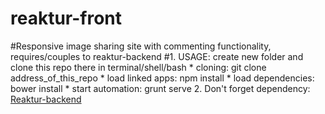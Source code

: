 # reaktur-front
#Responsive image sharing site with commenting functionality, requires/couples to reaktur-backend
#1. USAGE: create new folder and clone this repo there in terminal/shell/bash
    * cloning: git clone address_of_this_repo
    * load linked apps: npm install
    * load dependencies: bower install
    * start automation: grunt serve
2. Don't forget dependency: [Reaktur-backend](https://github.com/Loither/reaktur-backend/)
